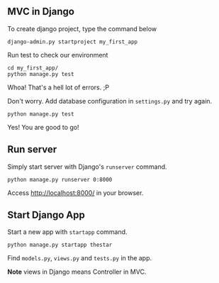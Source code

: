 MVC in Django
-----
To create django project, type the command below
```
django-admin.py startproject my_first_app
```

Run test to check our environment
```
cd my_first_app/
python manage.py test
```

Whoa! That's a hell lot of errors. ;P

Don't worry. Add database configuration in `settings.py` and try again.
```
python manage.py test
```
Yes! You are good to go!

Run server
-----
Simply start server with Django's `runserver` command.
```
python manage.py runserver 0:8000
```
Access <http://localhost:8000/> in your browser.

Start Django App
-----
Start a new app with `startapp` command.
```
python manage.py startapp thestar
```
Find `models.py`, `views.py` and `tests.py` in the app.

**Note** views in Django means Controller in MVC.
